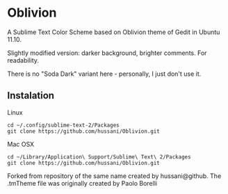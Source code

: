 Oblivion
========

A Sublime Text Color Scheme based on Oblivion theme of Gedit in Ubuntu 11.10.

Slightly modified version: darker background, brighter comments. For readability.

There is no "Soda Dark" variant here - personally, I just don't use it.

## Instalation ##

Linux

	cd ~/.config/sublime-text-2/Packages
	git clone https://github.com/hussani/Oblivion.git

Mac OSX

	cd ~/Library/Application\ Support/Sublime\ Text\ 2/Packages
	git clone https://github.com/hussani/Oblivion.git
	
Forked from repository of the same name created by hussani@github.
The .tmTheme file was originally created by Paolo Borelli
